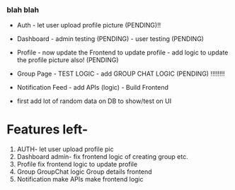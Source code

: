 ### blah blah
- Auth
      - let user upload profile picture (PENDING)!!
- Dashboard
      - admin testing (PENDING)
      - user testing (PENDING)
- Profile 
      - now update the Frontend  to update profile 
      - add logic to update the profile picture also! (PENDING) 
- Group Page
      - TEST LOGIC
      - add GROUP CHAT LOGIC (PENDING) !!!!!!!!
- Notification Feed
      - add APIs (logic)
      - Build Frontend 

- first add lot of random data on DB to show/test on UI


# Features left- 
1. AUTH- 
   let user upload profile pic
2. Dashboard
   admin- 
        fix frontend logic of creating group etc.
3. Profile
    fix frontend logic to update profile
4. Group 
    GroupChat logic
    Group details frontend
5. Notification
    make APIs
    make frontend logic
